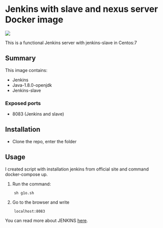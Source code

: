 # Jenkins with slave and nexus server Docker image
<img src="https://www.google.ru/url?sa=i&rct=j&q=&esrc=s&source=images&cd=&cad=rja&uact=8&ved=2ahUKEwi_mM6g7L_fAhWQOSwKHRKiBTcQjRx6BAgBEAU&url=https%3A%2F%2Fhackernoon.com%2Fcontinuous-delivery-of-react-app-with-jenkins-and-docker-8a1ae1511b86&psig=AOvVaw2veKTAtvqvync0lhxT8iFX&ust=1545994428887560"/>

This is a functional Jenkins server with jenkins-slave in Centos:7

Summary
-------

This image contains:
* Jenkins
* Java-1.8.0-openjdk
* Jenkins-slave

### Exposed ports

* 8083 (Jenkins and slave)

Installation
------------
* Clone the repo, enter the folder

Usage
-----

I created script with installation jenkins from official site and command docker-compose up.


  1. Run the command:
```
    sh g1o.sh
```
  2. Go to the browser and write 
```
    localhost:8083
```

You can read more about JENKINS [here](https://jenkins.io).
